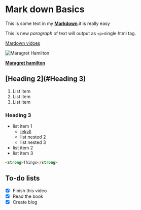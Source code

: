 # Mark down Basics
This is some text in my **[Markdown](https://learn-the-web.algonquindesign.ca/topics/markdown/)**.it is really
easy


This is new *paragraph* of text will output as `<p>`single html tag.




[Mardown vidoes](https://www.youtube.com/watch?v=0aJCGOxeHVk&list=PLWjCJDeWfDdeCy2wlIbAVfY4dLJx58ghX&index=3)

![Maragret Hamilton](https://www.nasa.gov/sites/default/files/thumbnails/image/margaret_hamilton5.jpg)

**[Maragret hamilton](https://en.wikipedia.org/wiki/Margaret_Hamilton_(scientist) )**





## [Heading 2](#Heading 3)
1. List item
2. List item
3. List item

### Heading 3
- list item 1
    - [jekyll](https://learn-the-web.algonquindesign.ca/topics/jekyll/)
    - list nested 2
    - list nested 3
- list item 2
- list item 3


```html
<strong>Things</strong>
```

## To-do lists
- [x] Finish this video
- [x] Read the book
- [x] Create blog
